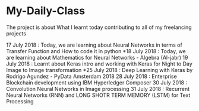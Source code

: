 # My-Daily-Class
The project is about What I learnt today contributing to all of my freelancing projects

17 July 2018  : Today, we are learning about Neural Networks in terms of Transfer Function and How to code it in python
*18 July 2018 : Today, we are learning about Mathematics for Neural Networks - Algebra (Al-jabr)
19 July 2018  : Learnt about Keras intro and working with Keras for Night to Day Image to Image transformation
*25 July 2018 : Deep Learning with Keras by Rodrigo Agundez - PyData Amsterdam 2018
28 July 2018  : Enterprise Blockchain development using IBM Hyperledger Composer
30 July 2018  : Convolution Neural Networks in Image processing
31 July 2018  : Recurrent Neural Networks (RNN) and LONG SHOTR TERM MEMORY (LSTM) for Text Processing 

